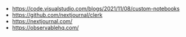 - https://code.visualstudio.com/blogs/2021/11/08/custom-notebooks
- https://github.com/nextjournal/clerk
- https://nextjournal.com/
- https://observablehq.com/
